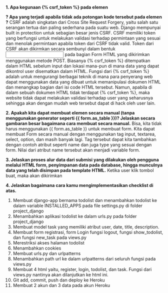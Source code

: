 **1. Apa kegunaan {% csrf_token %} pada elemen <form>? Apa yang terjadi apabila tidak ada potongan kode tersebut pada elemen <form>?**
CSRF adalah singkatan dari Cross Site Request Forgery, yaitu salah satu serangan tertua dan paling sederhana pada suatu web. Django mempunyai built in protection untuk sebagian besar jenis CSRF. CSRF memiliki token yang berfungsi untuk melakukan validasi terhadap permintaan yang sesuai dan menolak permintaan apabila token dari CSRF tidak valid. Token dari CSRF akan dikirmkan secara sembunyi dalam bentuk <input> pada bagian Form HTML yang dikirimkan menggunakan metode POST.  Biasanya {% csrf_token %} ditempatkan dalam HTML sebelum input dan lokasi mana-pun di mana data yang dapat dikontrol user disematkan dalam HTML. Fungsi dari {% csrf_token %} adalah untuk mengurangi berbagai teknik di mana para penyerang web dapat menggunakan data yang dibuat untuk memanipulasi dokumen HTML dan menangkap bagian dari isi code HTML tersebut. Namun, apabila di dalam sebuah dokumen HTML tidak terdapat {% csrf_token %}, maka website tidak dapat melakukan validasi terhadap user yang seharusnya sehingga akan dengan mudah web tersebut dapat di hack oleh user lain.

**2. Apakah kita dapat membuat elemen <form> secara manual (tanpa menggunakan generator seperti {{ form.as_table }})? Jelaskan secara gambaran besar bagaimana cara membuat <form> secara manual.**
Bisa, kita tidak harus menggunakan {{ form.as_table }} untuk membuat form. Kita dapat membuat Form secara manual dengan menggunakan tag input, textarea, select, option, dan masih banyak lagi. Tag tersebut dapat kita tambahkan dengan contoh atribut seperti name dan juga type yang sesuai dengan form. Nilai dari atribut name tersebut akan menjadi variable form.

**3. Jelaskan proses alur data dari submisi yang dilakukan oleh pengguna melalui HTML form, penyimpanan data pada database, hingga munculnya data yang telah disimpan pada template HTML.**
Ketika user klik tombol buat, maka akan dikirimkan

**4. Jelaskan bagaimana cara kamu mengimplementasikan checklist di atas.**
1. Membuat django-app bernama todolist dan menambahkan todolist ke dalam variable INSTALLED_APPS pada file settings.py di folder project_django
2. Menambahkan aplikasi todolist ke dalam urls.py pada folder project_django
3. Membuat model task yang memiliki atribut user, date, title, description.
4. Membuat form registrasi, form Login fungsi logout, fungsi show_todolist, dan fungsi new_task pada views.py
5. Merestriksi akses halaman todolist
6. Menambahkan cookies
7. Membuat urls.py dan urlpatterns  
8. Menambahkan path url ke dalam urlpatterns dari seluruh fungsi pada views.py
9. Membuat 4 html yaitu, register, login, todolist, dan task. Fungsi dari views.py nantinya akan dilanjutkan ke html ini.
10. Git add, commit, push dan deploy ke Heroku
11. Membuat 2 akun dan 3 data pada akun Heroku
